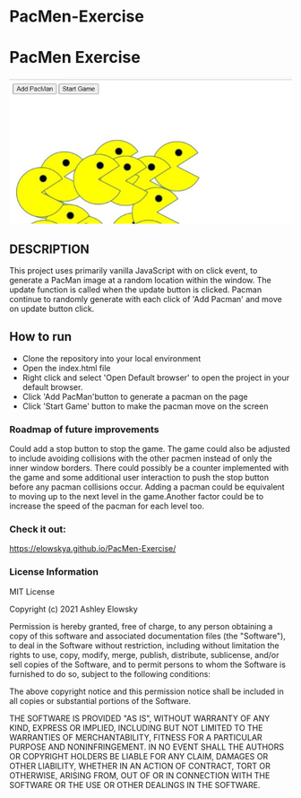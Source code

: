 # PacMen-Exercise
<h1>PacMen Exercise</h1>
<img src="images/pacMan.JPG">

<h2>DESCRIPTION</h2>
<p>This project uses primarily vanilla JavaScript with on click event, to generate a PacMan image at a random location within the window. The update function is called when the update button is clicked.
    Pacman continue to randomly generate with each click of 'Add Pacman' and move on update button click.</p>

<h2>How to run</h2>
<ul>
<li>Clone the repository into your local environment</li>
<li>Open the index.html file</li>
<li>Right click and select 'Open Default browser' to open the project in your default browser. </li>
<li>Click 'Add PacMan'button to generate a pacman on the page</li>
<li>Click 'Start Game' button to make the pacman move on the screen</li>
</ul>

<h3>Roadmap of future improvements</h3>
<p>Could add a stop button to stop the game. The game could also be adjusted to include avoiding collisions with the other pacmen instead of only the inner window borders. There could possibly be
a counter implemented with the game and some additional user interaction to push the stop button before any pacman collisions occur. Adding a pacman could be equivalent to moving up to the next level in the game.Another factor could be to increase the speed of the pacman for each level too.

<h3>Check it out:</h3>
<a href="https://elowskya.github.io/PacMen-Exercise/">https://elowskya.github.io/PacMen-Exercise/</a>

<h3>License Information</h3>
MIT License

Copyright (c) 2021 Ashley Elowsky

Permission is hereby granted, free of charge, to any person obtaining a copy
of this software and associated documentation files (the "Software"), to deal
in the Software without restriction, including without limitation the rights
to use, copy, modify, merge, publish, distribute, sublicense, and/or sell
copies of the Software, and to permit persons to whom the Software is
furnished to do so, subject to the following conditions:

The above copyright notice and this permission notice shall be included in all
copies or substantial portions of the Software.

THE SOFTWARE IS PROVIDED "AS IS", WITHOUT WARRANTY OF ANY KIND, EXPRESS OR
IMPLIED, INCLUDING BUT NOT LIMITED TO THE WARRANTIES OF MERCHANTABILITY,
FITNESS FOR A PARTICULAR PURPOSE AND NONINFRINGEMENT. IN NO EVENT SHALL THE
AUTHORS OR COPYRIGHT HOLDERS BE LIABLE FOR ANY CLAIM, DAMAGES OR OTHER
LIABILITY, WHETHER IN AN ACTION OF CONTRACT, TORT OR OTHERWISE, ARISING FROM,
OUT OF OR IN CONNECTION WITH THE SOFTWARE OR THE USE OR OTHER DEALINGS IN THE
SOFTWARE.